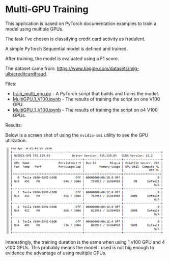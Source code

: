 # Multi-GPU Training

This application is based on PyTorch documentation examples to train a model using multiple GPUs. 

The task I've chosen is classifying credit card activity as fradulent. 

A simple PyTorch Sequential model is defined and trained.

After training, the model is evaluated using a F1 score. 

The dataset came from: https://www.kaggle.com/datasets/mlg-ulb/creditcardfraud. 

Files: 

- [train_multi_gpu.py](https://github.com/efarish/portfolio/blob/main/fundamentals/multi_gpu/train_multi_gpu.py) - A PyTorch script that builds and trains the model.
- [MultiGPU_1_V100.ipynb](https://github.com/efarish/portfolio/blob/main/fundamentals/multi_gpu/MultiGPU_1_V100.ipynb) - The results of training the script on one V100 GPU.
- [MultiGPU_1_V100.ipynb](https://github.com/efarish/portfolio/blob/main/fundamentals/multi_gpu/MultiGPU_1_V100.ipynb) - The results of training the script on o4 V100 GPUs.

Results:

Below is a screen shot of using the `nvidia-smi` utility to see the GPU utilization.

![alt text](https://github.com/efarish/portfolio/blob/main/fundamentals/multi_gpu/assets/img/nvidia_v_gpu.png)

Interestingly, the training duration is the same when using 1 v100 GPU and 4 v100 GPUs. This probably means the model I used is not big enough to evidence the advantage of using multiple GPUs. 




